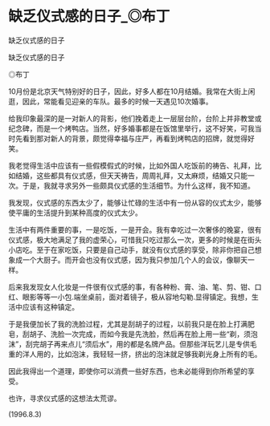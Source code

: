# 缺乏仪式感的日子_◎布丁

缺乏仪式感的日子

缺乏仪式感的日子

◎布丁

10月份是北京天气特别好的日子，因此，好多人都在10月结婚。我常在大街上闲逛，因此，常能看见迎亲的车队。最多的时候一天遇见10次婚事。

给我印象最深的是一对新人的背影，他们挽着走上一层层台阶，台阶上并非教堂或纪念碑，而是一个烤鸭店。当然，好多婚事都是在饭馆里举行，这不好笑，可我当时先看到那对新人的背景，颇觉得幸福与庄严，再看到烤鸭店的招牌，就觉得好笑。

我老觉得生活中应该有一些假模假式的时候，比如外国人吃饭前的祷告、礼拜，比如结婚，这些都具有仪式感，但天天祷告，周周礼拜，又太麻烦，结婚又只能一次。于是，我就寻求另外一些颇具仪式感的生活细节。为什么这样，我不知道。

我发现，仪式感的东西太少了，能够让忙碌的生活中有一份从容的仪式太少，能够使平庸的生活提升到某种高度的仪式太少。

生活中有两件重要的事，一是吃饭，一是开会。我有幸吃过一次奢侈的晚宴，很有仪式感，极大地满足了我的虚荣心，可惜我只吃过那么一次，更多的时候是在街头小店吃。至于在家吃饭，只要是自己动手，就没有仪式感的享受，除非你把自己想象成一个大厨子。而开会也没有仪式感，因为我只参加几个人的会议，像聊天一样。

后来我发现女人化妆是一件很有仪式感的事，有各种粉、膏、油、笔、剪、钳、口红、眼影等等一小包.端坐桌前，面对着镜子，极从容地勾勒.显得镇定。我想，生活中应该有这种镇定。

于是我便加长了我的洗脸过程，尤其是刮胡子的过程，以前我只是在脸上打满肥皂，刮胡子、洗脸一次完成，而如今我是先洗脸，然后再在脸上用一些“剃，须泡沫”，刮完胡子再来点儿“须后水”，用的都是名牌产品。但那些洋玩艺儿是专供毛重的洋人用的，比如泡沫，我轻轻一挤，挤出的泡沫就足够我剃光身上所有的毛。

因此我得出一个道理，即使你可以消费一些好东西，也未必能得到你所希望的享受。

也许，寻求仪式感的这想法太荒谬。

(1996.8.3)